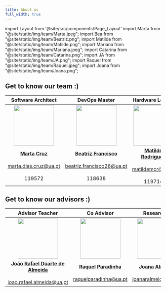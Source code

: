 ```yaml
---
title: About us
full_width: true
---
```

import Layout from '@site/src/components/Page_Layout'
import Marta from "@site/static/img/team/Marta.jpeg";
import Bea from "@site/static/img/team/Beatriz.png";
import Matilde from "@site/static/img/team/Matilde.png";
import Mariana from "@site/static/img/team/Mariana.jpeg";
import Catarina from "@site/static/img/team/Catarina.png";
import JA from "@site/static/img/team/JA.png";
import Raquel from "@site/static/img/team/Raquel.jpeg";
import Joana from "@site/static/img/team/Joana.png";


## Get to know our team :)

|Software Architect|DevOps Master|Hardware Leader|Team Manager|Web Platform
|:-:|:-:|:-:|:-:|:-:|
|<img src={Marta} width="130" />|<img src={Bea} width="130" />|<img src={Matilde} width="130" />|<img src={Mariana} width="130" />|<img src={Catarina} width="130" />|
|**[Marta Cruz](https://github.com/martacruzz)**<br></br>marta.dias.cruz@ua.pt<br></br>119572|**[Beatriz Francisco](https://github.com/BeatrizF26)**<br></br>beatriz.francisco26@ua.pt<br></br> 118638|**[Matilde Rodrigues](https://github.com/matildemcr)**<br></br>matildemcr@ua.pt<br></br>119714|**[Mariana Marques](https://github.com/marianafm2004)**<br></br>marianafmarques@ua.pt<br></br>118971|**[Catarina Ribeiro](https://github.com/trina0135)**<br></br>catarinamr36@ua.pt<br></br>119467|

## Get to know our advisors :)
|Advisor Teacher| Co Advisor | Researcher |
|:-:|:-:|:-:|
|<img src={JA} width="130" />|<img src={Raquel} width="130" />|<img src={Joana} width="130" />|
|**[João Rafael Duarte de Almeida](https://www.ua.pt/pt/p/80334491)**<br></br>joao.rafael.almeida@ua.pt|**[Raquel Paradinha](https://github.com/raquelparadinha)**<br></br>raquelparadinha@ua.pt|**[Joana Almeida](https://github.com/j-rdalm)**<br></br>joanaralmeida@ua.pt|


